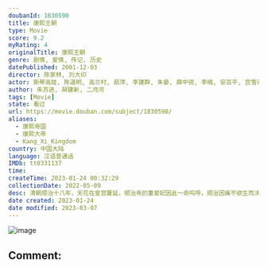 ```yaml
---
doubanId: 1830590
title: 康熙王朝
type: Movie
score: 9.2
myRating: 4
originalTitle: 康熙王朝
genre: 剧情, 爱情, 传记, 历史
datePublished: 2001-12-03
director: 陈家林, 刘大印
actor: 斯琴高娃, 陈道明, 高兰村, 茹萍, 李建群, 朱晏, 薛中锐, 李楠, 安亚平, 宫雪花, 胡天鸽, 李晨涛, 刘钧, 博弘, 廖京生, 李洪涛, 高田昊, 万中良, 朱艺丹, 姚长安, 宋来运, 张光正, 曹永祥, 马小矛, 陈斌, 苏廷石, 刘大印, 侯永生, 刘毓滨, 卢勇, 汤加丽, 高宏亮, 李明, 李如平, 王也天, 陈大中, 郝铁男, 白杨, 崔岱, 赵凯, 薛亦伦, 马捷, 李小雷, 刘长生, 尚言生, 关德俊, 陈韦辰, 刘挺, 胡珊珊, 赵景文, 马子俊, 张钰, 田二喜, 叶彤, 李忠林
author: 朱苏进, 胡建新, 二月河
tags: [Movie]
state: 看过
url: https://movie.douban.com/subject/1830590/
aliases:
  - 康熙帝国
  - 康熙大帝
  - Kang_Xi_Kingdom
country: 中国大陆
language: 汉语普通话
IMDb: tt0331137
time: 
createTime: 2023-01-24 00:32:29
collectionDate: 2022-05-09
desc: 清朝顺治十八年，天花在皇宫蔓延，顺治帝的董爱妃因此一命呜呼，顺治因痛不欲生而决意出家。此时，清帝国充满了内隐外忧。危急之际，孝庄太后（斯琴高娃饰）当机立断，将得了天花初愈的年仅八岁的皇子玄烨力推为皇...
date created: 2023-01-24
date modified: 2023-03-07
---
```


![image](p2373067679.jpg)

Comment:
---
